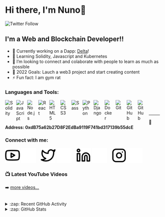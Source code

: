 # Hi there, I'm Nuno👋

![Twitter Follow](https://img.shields.io/twitter/follow/nunomiguelcg?style=for-the-badge)

## I'm a Web and Blockchain Developer!!

- 🔭 Currently working on a Dapp: [Delta][Delta]!
- 🌱 Learning Solidity, Javascript and Kubernetes
- 👯 I’m looking to connect and colaborate with people to learn as much as possible 
- 🥅 2022 Goals: Lauch a web3 project and start creating content
- ⚡ Fun fact: I am gym rat

### Languages and Tools:

[<img align="left" alt="Solidity" width="26px" src="https://cdn.jsdelivr.net/gh/devicons/devicon/icons/solidity/solidity-plain.svg" style="padding-right:10px;" />][youtube]
[<img align="left" alt="JavaScript" width="26px" src="https://cdn.jsdelivr.net/gh/devicons/devicon/icons/javascript/javascript-original.svg" style="padding-right:10px;" />][youtube]
[<img align="left" alt="Node.js" width="26px" src="https://cdn.jsdelivr.net/gh/devicons/devicon/icons/nodejs/nodejs-original.svg" style="padding-right:10px;" />][youtube]
[<img align="left" alt="React" width="26px" src="https://cdn.jsdelivr.net/gh/devicons/devicon/icons/react/react-original.svg" style="padding-right:10px;" />][youtube]
[<img align="left" alt="HTML5" width="26px" src="https://cdn.jsdelivr.net/gh/devicons/devicon/icons/html5/html5-original.svg" style="padding-right:10px;" />][youtube]
[<img align="left" alt="CSS3" width="26px" src="https://cdn.jsdelivr.net/gh/devicons/devicon/icons/css3/css3-original.svg" style="padding-right:10px;" />][youtube]
[<img align="left" alt="Sass" width="26px" src="https://cdn.jsdelivr.net/gh/devicons/devicon/icons/sass/sass-original.svg" style="padding-right:10px;" />][youtube]
[<img align="left" alt="Python" width="26px" src="https://cdn.jsdelivr.net/gh/devicons/devicon/icons/python/python-original.svg" style="padding-right:10px;" />][youtube]
[<img align="left" alt="Django" width="26px" src="https://cdn.jsdelivr.net/gh/devicons/devicon/icons/django/django-plain-wordmark.svg" style="padding-right:10px;" />][youtube]
[<img align="left" alt="Docker" width="26px" src="https://cdn.jsdelivr.net/gh/devicons/devicon/icons/docker/docker-plain.svg" style="padding-right:10px;" />][youtube]
[<img align="left" alt="Git" width="26px" src="https://cdn.jsdelivr.net/gh/devicons/devicon/icons/git/git-original.svg" style="padding-right:10px;" />][youtube]
[<img align="left" alt="GitHub" width="26px" src="https://user-images.githubusercontent.com/3369400/139447912-e0f43f33-6d9f-45f8-be46-2df5bbc91289.png" style="padding-right:10px;" />][github-dark]
[<img align="left" alt="GitHub" width="26px" src="https://user-images.githubusercontent.com/3369400/139448065-39a229ba-4b06-434b-bc67-616e2ed80c8f.png" style="padding-right:10px;" />][github-light]

<br />
<br />

---
📌 **Address: 0xdB75a62b27D8F2EdBa9119F741bd317139b55dcE**

### Connect with me:

[![website](./img/youtube-light.svg)](https://www.youtube.com/channel/UCroQv9R2NsVkCp5WP-iZg1Q#gh-light-mode-only)
[![website](./img/youtube-dark.svg)](https://www.youtube.com/channel/UCroQv9R2NsVkCp5WP-iZg1Q#gh-dark-mode-only)
&nbsp;&nbsp;
[![website](./img/twitter-light.svg)](https://twitter.com/nunomiguelcg#gh-light-mode-only)
[![website](./img/twitter-dark.svg)](https://twitter.com/nunomiguelcg#gh-dark-mode-only)
&nbsp;&nbsp;
[![website](./img/linkedin-light.svg)](https://linkedin.com/in/nunomgoncalves#gh-light-mode-only)
[![website](./img/linkedin-dark.svg)](https://linkedin.com/in/nunomgoncalves#gh-dark-mode-only)
&nbsp;&nbsp;
[![website](./img/instagram-light.svg)](https://instagram.com/nunomiguelcg#gh-light-mode-only)
[![website](./img/instagram-dark.svg)](https://instagram.com/nunomiguelcg#gh-dark-mode-only)

### 📺 Latest YouTube Videos

<!--YOUTUBE:START - Don't forget to comment-->
<!--YOUTUBE:END - Don't forget to comment-->

➡️ [more videos...](https://www.youtube.com/channel/UCroQv9R2NsVkCp5WP-iZg1Q)

<br />

<details>
  <summary>:zap: Recent GitHub Activity</summary>
  
<!--START_SECTION:activity-->
<!--END_SECTION:activity-->

</details>

<details>
  <summary>:zap: GitHub Stats</summary>

  <img align="left" alt="nunocgoncalves's GitHub Stats" src="https://github-readme-stats.vercel.app/api?username=nunocgoncalves&show_icons=true&hide_border=false&title_color=ff652f&icon_color=FFE400&bg_color=09131B&text_color=ffffff&border_color=0c1a25" />

</details>


[github-dark]: https://github.com/nunocgoncalves#gh-dark-mode-only
[github-light]: https://github.com/nunocgoncalves#gh-light-mode-only
[twitter]: https://twitter.com/nunomiguelcg
[youtube]: https://www.youtube.com/channel/UCroQv9R2NsVkCp5WP-iZg1Q
[instagram]: https://instagram.com/nunomiguelcg
[linkedin]: https://linkedin.com/in/nunomgoncalves
[Delta]: https://github.com/nunomigueldev/delta-name-service